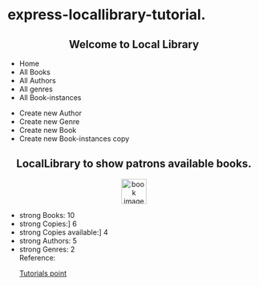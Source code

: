 # express-locallibrary-tutorial.


<body>

  <h2 style="text-align:center;">Welcome to Local Library</h2>

<ul style="text-align:left;">
  <li>Home</li>
  <li>All Books</li>
  <li>All Authors</li>
  <li>All genres</li>
  <li>All Book-instances</li>
</ul>

<ul style="text-align:left;">
  <li>Create new Author</li>
  <li>Create new Genre</li>
  <li>Create new Book</li>
  <li>Create new Book-instances copy</li>
</ul>



<article style="text-align:center;" >
<h1 style="text-align:center;">LocalLibrary to show patrons available books. </h1>
<img src="https://comps.canstockphoto.com/composition-with-vintage-old-hardback-stock-images_csp34114456.jpg" alt="book image" height="50" width="50" class="center">

</article>






<ul>
      <li> strong Books: 10</li>
      <li> strong Copies:] 6</li>
      <li> strong Copies available:] 4 </li>
      <li> strong Authors: 5</li>
      <li> strong Genres: 2</li>
  

<footer>
Reference:

<a href="https://www.tutorialspoint.com/mvc_framework/mvc_framework_introduction.htm">Tutorials point</a>

</footer>
</body>

